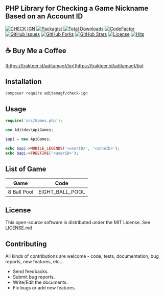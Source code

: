 PHP Library for Checking a Game Nickname Based on an Account ID
------------
[![CHECK IGN](https://img.shields.io/badge/CHECK%20IGN-September%2024%2C%202023-36ade1.svg)](https://github.com/aditamagf/check-ign)
[![Packagist](https://img.shields.io/packagist/v/aditamagf/check-ign)](https://packagist.org/packages/aditamagf/check-ign)
[![Total Downloads](https://img.shields.io/packagist/dt/aditamagf/check-ign)](https://packagist.org/packages/aditamagf/check-ign)
[![CodeFactor](https://www.codefactor.io/repository/github/aditamagf/check-ign/badge)](https://www.codefactor.io/repository/github/aditamagf/check-ign)
[![GitHub Issues](https://img.shields.io/github/issues/aditamagf/check-ign.svg)](https://github.com/aditamagf/check-ign/issues)
[![GitHub Forks](https://img.shields.io/github/forks/aditamagf/check-ign.svg)](https://github.com/aditamagf/check-ign/network)
[![GitHub Stars](https://img.shields.io/github/stars/aditamagf/check-ign.svg)](https://github.com/aditamagf/check-ign/stargazers)
[![License](https://img.shields.io/github/license/aditamagf/check-ign.svg)](https://github.com/aditamagf/check-ign/blob/main/LICENSE)
[![Hits](https://hits.seeyoufarm.com/api/count/incr/badge.svg?url=https%3A%2F%2Fgithub.com%2Faditamagf%2Fcheck-ign&count_bg=%232BCCE3&title_bg=%23555555&icon=&icon_color=%23E7E7E7&title=views&edge_flat=false)](https://github.com/aditamagf/check-ign)

:coffee: Buy Me a Coffee
------------
[https://trakteer.id/aditamagf/tip](https://trakteer.id/aditamagf/tip)

Installation
------------
```
composer require aditamagf/check-ign
```

Usage
------------
```php
require('src/Games.php');

use Aditdev\ApiGames;

$api = new ApiGames;

echo $api->MOBILE_LEGENDS('<userID>', '<zoneID>');
echo $api->FREEFIRE('<userID>');
```

List of Game
------------
| Game  | Code |
|-------|------|
|8 Ball Pool|EIGHT_BALL_POOL|


License
------------
This open-source software is distributed under the MIT License. See LICENSE.md

Contributing
------------
All kinds of contributions are welcome - code, tests, documentation, bug reports, new features, etc...

- Send feedbacks.
- Submit bug reports.
- Write/Edit the documents.
- Fix bugs or add new features.
